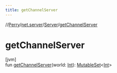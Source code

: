 ```yaml
---
title: getChannelServer
---
```

//[Perry](../../../index.html)/[net.server](../index.html)/[Server](index.html)/[getChannelServer](get-channel-server.html)



# getChannelServer



[jvm]\
fun [getChannelServer](get-channel-server.html)(world: [Int](https://kotlinlang.org/api/latest/jvm/stdlib/kotlin/-int/index.html)): [MutableSet](https://kotlinlang.org/api/latest/jvm/stdlib/kotlin.collections/-mutable-set/index.html)<[Int](https://kotlinlang.org/api/latest/jvm/stdlib/kotlin/-int/index.html)>




